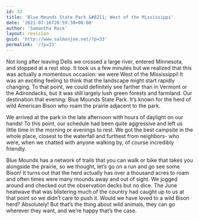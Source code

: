 ```yaml
---
id: 33
title: 'Blue Mounds State Park &#8211; West of the Mississippi'
date: '2021-07-16T20:59:30+00:00'
author: 'Samantha Rock'
layout: revision
guid: 'http://www.salmonjoe.net/?p=33'
permalink: '/?p=33'
---
```


<div class="boldgrid-section"><div class="container"><div class="row"><div class="col-md-12 col-xs-12 col-sm-12">Not long after leaving Dells we crossed a large river, entered Minnesota, and stopped at a rest stop. It took us a few minutes but we realized that this was actually a momentous occasion: we were West of the Mississippi! It was an exciting feeling to think that the landscape might start rapidly changing. To that point, we could definitely see farther than in Vermont or the Adirondacks, but it was still largely lush green forests and farmland. Our destination that evening: Blue Mounds State Park. It’s known for the herd of wild American Bison who roam the prairie adjacent to the park.

We arrived at the park in the late afternoon with hours of daylight on our hands! To this point, our schedule had been quite aggressive and left us little time in the morning or evenings to rest. We got the best campsite in the whole place, closest to the waterfall and furthest from neighbors- who were, when we chatted with anyone walking by, of course incredibly friendly.

Blue Mounds has a network of trails that you can walk or bike that takes you alongside the prairie, so we thought, let’s go on a run and go see some Bison! It turns out that the herd actually has over a thousand acres to roam and often times were many mounds away and out of sight. We jogged around and checked out the observation decks but no dice. The June heatwave that was blistering much of the country had caught up to us at that point so we didn’t care to push it. Would we have loved to a wild Bison herd? Absolutely! But that’s the thing about wild animals, they can go wherever they want, and we’re happy that’s the case.

</div></div></div></div>